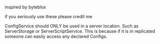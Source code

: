 inspired by byteblox

if you seriously use these please credit me


ConfigService should ONLY be used in a server location. Such as ServerStorage or ServerScriptService. This is because if it is in replicated someone can easily access any declared Configs.
